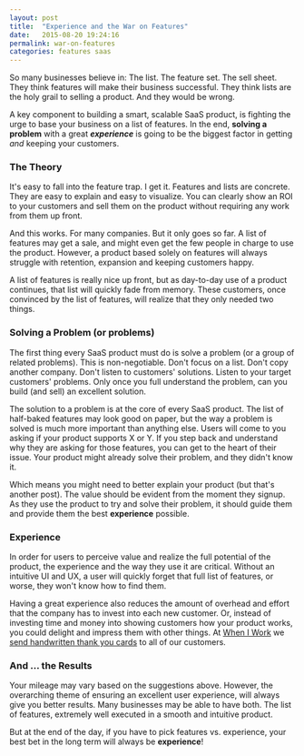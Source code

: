 ```yaml
---
layout: post
title:  "Experience and the War on Features"
date:   2015-08-20 19:24:16
permalink: war-on-features
categories: features saas
---
```


So many businesses believe in: The list. The feature set. The sell sheet. They think features will make their business successful. They think lists are the holy grail to selling a product. And they would be wrong.

A key component to building a smart, scalable SaaS product, is fighting the urge to base your business on a list of features. In the end, __solving a problem__ with a great ___experience___ is going to be the biggest factor in getting _and_ keeping your customers.

### The Theory

It's easy to fall into the feature trap. I get it. Features and lists are concrete. They are easy to explain and easy to visualize. You can clearly show an ROI to your customers and sell them on the product without requiring any work from them up front.

And this works. For many companies. But it only goes so far. A list of features may get a sale, and might even get the few people in charge to use the product. However, a product based solely on features will always struggle with retention, expansion and keeping customers happy.

A list of features is really nice up front, but as day-to-day use of a product continues, that list will quickly fade from memory. These customers, once convinced by the list of features, will realize that they only needed two things.

### Solving a Problem (or problems)

The first thing every SaaS product must do is solve a problem (or a group of related problems). This is non-negotiable. Don't focus on a list. Don't copy another company. Don't listen to customers' solutions. Listen to your target customers' problems. Only once you full understand the problem, can you build (and sell) an excellent solution.

The solution to a problem is at the core of every SaaS product. The list of half-baked features may look good on paper, but the way a problem is solved is much more important than anything else. Users will come to you asking if your product supports X or Y. If you step back and understand why they are asking for those features, you can get to the heart of their issue. Your product might already solve their problem, and they didn't know it.

Which means you might need to better explain your product (but that's another post). The value should be evident from the moment they signup. As they use the product to try and solve their problem, it should guide them and provide them the best __experience__ possible.

### Experience

In order for users to perceive value and realize the full potential of the product, the experience and the way they use it are critical. Without an intuitive UI and UX, a user will quickly forget that full list of features, or worse, they won't know how to find them.

Having a great experience also reduces the amount of overhead and effort that the company has to invest into each new customer. Or, instead of investing time and money into showing customers how your product works, you could delight and impress them with other things. At [When I Work](http://wheniwork.com?ref=ctobyday) we [send handwritten thank you cards](https://twitter.com/laurenpluss/status/593497064526471169) to all of our customers.

### And ... the Results

Your mileage may vary based on the suggestions above. However, the overarching theme of ensuring an excellent user experience, will always give you better results. Many businesses may be able to have both. The list of features, extremely well executed in a smooth and intuitive product.

But at the end of the day, if you have to pick features vs. experience, your best bet in the long term will always be __experience__!
